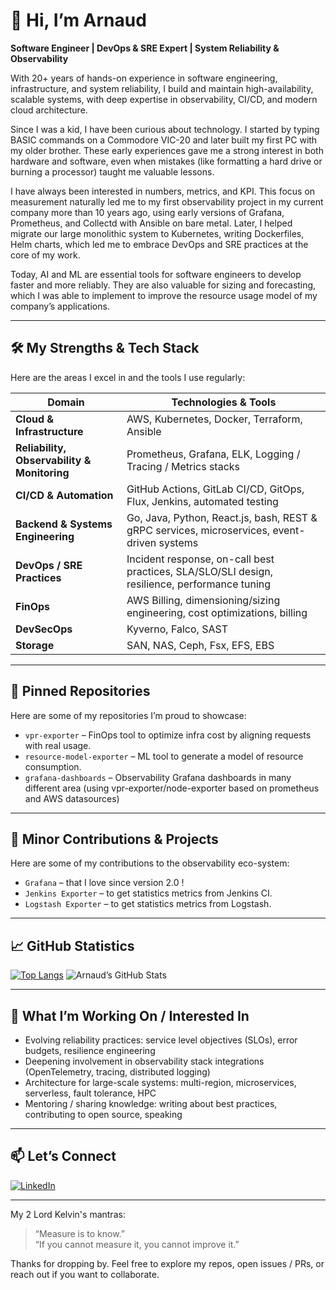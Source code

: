 # 👋 Hi, I’m Arnaud

**Software Engineer | DevOps & SRE Expert | System Reliability & Observability**

With 20+ years of hands-on experience in software engineering, infrastructure, and system reliability, I build and maintain high-availability, scalable systems, with deep expertise in observability, CI/CD, and modern cloud architecture.
 
 Since I was a kid, I have been curious about technology. 
I started by typing BASIC commands on a Commodore VIC-20 and later built my first PC with my older brother. These early experiences gave me a strong interest in both hardware and software, even when mistakes (like formatting a hard drive or burning a processor) taught me valuable lessons. 

 I have always been interested in numbers, metrics, and KPI. This focus on measurement naturally led me to my first observability project in my current company more than 10 years ago, using early versions of Grafana, Prometheus, and Collectd with Ansible on bare metal. Later, I helped migrate our large monolithic system to Kubernetes, writing Dockerfiles, Helm charts, which led me to embrace DevOps and SRE practices at the core of my work.

Today, AI and ML are essential tools for software engineers to develop faster and more reliably. They are also valuable for sizing and forecasting, which I was able to implement to improve the resource usage model of my company’s applications.

---

## 🛠 My Strengths & Tech Stack

Here are the areas I excel in and the tools I use regularly:

| Domain | Technologies & Tools |
|---|---|
| **Cloud & Infrastructure** | AWS, Kubernetes, Docker, Terraform, Ansible |
| **Reliability, Observability & Monitoring** | Prometheus, Grafana, ELK, Logging / Tracing / Metrics stacks |
| **CI/CD & Automation** | GitHub Actions, GitLab CI/CD, GitOps, Flux, Jenkins, automated testing |
| **Backend & Systems Engineering** | Go, Java, Python, React.js, bash, REST & gRPC services, microservices, event-driven systems |
| **DevOps / SRE Practices** | Incident response, on-call best practices, SLA/SLO/SLI design, resilience, performance tuning |
| **FinOps** | AWS Billing, dimensioning/sizing engineering, cost optimizations, billing |
| **DevSecOps** | Kyverno, Falco, SAST |
| **Storage** | SAN, NAS, Ceph, Fsx, EFS, EBS |

---

## 📌 Pinned Repositories

Here are some of my repositories I’m proud to showcase:

- `vpr-exporter` – FinOps tool to optimize infra cost by aligning requests with real usage.
- `resource-model-exporter` – ML tool to generate a model of resource consumption.
- `grafana-dashboards` – Observability Grafana dashboards in many different area (using vpr-exporter/node-exporter based on prometheus and AWS datasources) 

---

## 🌟 Minor Contributions & Projects

Here are some of my contributions to the observability eco-system:

- `Grafana` – that I love since version 2.0 !  
- `Jenkins Exporter` – to get statistics metrics from Jenkins CI.  
- `Logstash Exporter` – to get statistics metrics from Logstash.  

---

## 📈 GitHub Statistics

[![Top Langs](https://github-readme-stats.vercel.app/api/top-langs/?username=arnaudlemaignen&layout=compact&theme=dark)](https://github.com/arnaudlemaignen)
![Arnaud’s GitHub Stats](https://github-readme-stats.vercel.app/api?username=arnaudlemaignen&show_icons=true&theme=radical)

---

## 🔭 What I’m Working On / Interested In

- Evolving reliability practices: service level objectives (SLOs), error budgets, resilience engineering
- Deepening involvement in observability stack integrations (OpenTelemetry, tracing, distributed logging)
- Architecture for large-scale systems: multi-region, microservices, serverless, fault tolerance, HPC
- Mentoring / sharing knowledge: writing about best practices, contributing to open source, speaking

---

## 📫 Let’s Connect
[![LinkedIn](https://custom-icon-badges.demolab.com/badge/LinkedIn-0A66C2?logo=linkedin-white&logoColor=fff)](https://www.linkedin.com/in/arnaud-lemaignen-7abb8523b/)

---

My 2 Lord Kelvin's mantras:
> “Measure is to know.”  
 > “If you cannot measure it, you cannot improve it.”  

Thanks for dropping by. Feel free to explore my repos, open issues / PRs, or reach out if you want to collaborate.
